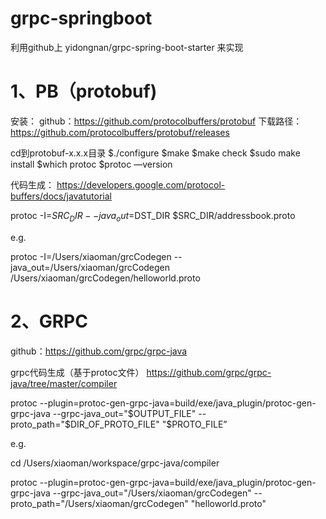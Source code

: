 # grpc-springboot

利用github上 yidongnan/grpc-spring-boot-starter 来实现

# 1、PB（protobuf)

安装：
github：https://github.com/protocolbuffers/protobuf
下载路径：https://github.com/protocolbuffers/protobuf/releases

cd到protobuf-x.x.x目录
$./configure
$make
$make check
$sudo make install 
$which protoc
$protoc —version

代码生成：
https://developers.google.com/protocol-buffers/docs/javatutorial

protoc -I=$SRC_DIR --java_out=$DST_DIR $SRC_DIR/addressbook.proto

e.g.

protoc -I=/Users/xiaoman/grcCodegen --java_out=/Users/xiaoman/grcCodegen /Users/xiaoman/grcCodegen/helloworld.proto

# 2、GRPC
github：https://github.com/grpc/grpc-java

grpc代码生成（基于protoc文件）
https://github.com/grpc/grpc-java/tree/master/compiler


protoc --plugin=protoc-gen-grpc-java=build/exe/java_plugin/protoc-gen-grpc-java --grpc-java_out="$OUTPUT_FILE" --proto_path="$DIR_OF_PROTO_FILE" "$PROTO_FILE”


e.g.

cd /Users/xiaoman/workspace/grpc-java/compiler

protoc --plugin=protoc-gen-grpc-java=build/exe/java_plugin/protoc-gen-grpc-java --grpc-java_out="/Users/xiaoman/grcCodegen" --proto_path="/Users/xiaoman/grcCodegen" "helloworld.proto"

